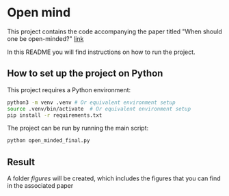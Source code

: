 # Open mind

This project contains the code accompanying the paper titled "When should one be open-minded?" [link](www.google.com)  

In this README you will find instructions on how to run the project.

## How to set up the project on Python
This project requires a Python environment:
```bash
python3 -m venv .venv # Or equivalent environment setup
source .venv/bin/activate  # Or equivalent environment setup
pip install -r requirements.txt
```
The project can be run by running the main script:
```bash
python open_minded_final.py
```

## Result
A folder _figures_ will be created, which includes the figures that you can find in the associated paper 